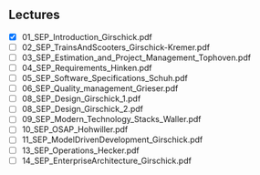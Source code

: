 Lectures
------
- [x] 01_SEP_Introduction_Girschick.pdf
- [ ] 02_SEP_TrainsAndScooters_Girschick-Kremer.pdf
- [ ] 03_SEP_Estimation_and_Project_Management_Tophoven.pdf
- [ ] 04_SEP_Requirements_Hinken.pdf
- [ ] 05_SEP_Software_Specifications_Schuh.pdf
- [ ] 06_SEP_Quality_management_Grieser.pdf
- [ ] 08_SEP_Design_Girschick_1.pdf
- [ ] 08_SEP_Design_Girschick_2.pdf
- [ ] 09_SEP_Modern_Technology_Stacks_Waller.pdf
- [ ] 10_SEP_OSAP_Hohwiller.pdf
- [ ] 11_SEP_ModelDrivenDevelopment_Girschick.pdf
- [ ] 13_SEP_Operations_Hecker.pdf
- [ ] 14_SEP_EnterpriseArchitecture_Girschick.pdf
